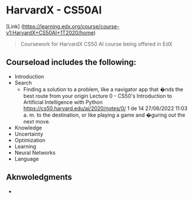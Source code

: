 # HarvardX - CS50AI
[Link] (https://learning.edx.org/course/course-v1:HarvardX+CS50AI+1T2020/home)
> Coursework for HarvardX CS50 AI course being offered in EdX

## Courseload includes the following:
  - Introduction
  - Search
    - Finding a solution to a problem, like a navigator app that �nds the best route from your origin
Lecture 0 - CS50's Introduction to Artificial Intelligence with Python https://cs50.harvard.edu/ai/2020/notes/0/
1 de 14 27/06/2022 11:03 a. m.
to the destination, or like playing a game and �guring out the next move.
  - Knowledge
  - Uncertainty
  - Optimization
  - Learning
  - Neural Networks
  - Language
  
## Aknwoledgments
  -
